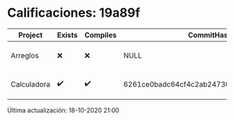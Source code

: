 # Calificaciones: 19a89f
|Project|Exists|Compiles|CommitHash|CommitDate|CheckDate|Comments|
|-|-|-|-|-|-|-|
|Arreglos|❌|❌|NULL|NULL|18-10-2020 21:00:24|No se encontró el archivo en PracticasComputacionI/Arreglos/Arreglos.cpp|
|Calculadora|✔️|✔️|6261ce0badc64cf4c2ab247303780ea784415211|11-10-2020 18:56:41|15-10-2020 21:23:58|nan|

Última actualización: 18-10-2020 21:00